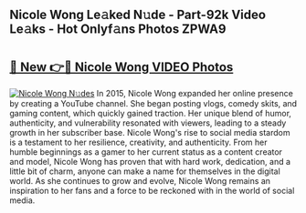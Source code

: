 ## Nicole Wong Le𝚊ked N𝚞de - Part-92k Video Le𝚊ks - Hot Onlyf𝚊ns Photos ZPWA9

# <h2><a href="http://ab52541.deff.icu/?id=Nicole+Wong">🔗 New 👉🔴 Nicole Wong VIDEO Photos</a></h2>

[![Nicole Wong N𝚞des](https://i.imgur.com/rIISA9y.gif)](http://ab52541.deff.icu/?id=Nicole+Wong)
In 2015, Nicole Wong expanded her online presence by creating a YouTube channel. She began posting vlogs, comedy skits, and gaming content, which quickly gained traction. Her unique blend of humor, authenticity, and vulnerability resonated with viewers, leading to a steady growth in her subscriber base. Nicole Wong's rise to social media stardom is a testament to her resilience, creativity, and authenticity. From her humble beginnings as a gamer to her current status as a content creator and model, Nicole Wong has proven that with hard work, dedication, and a little bit of charm, anyone can make a name for themselves in the digital world. As she continues to grow and evolve, Nicole Wong remains an inspiration to her fans and a force to be reckoned with in the world of social media.
